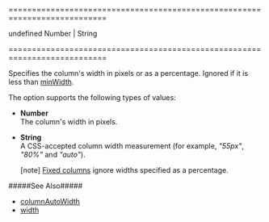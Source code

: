 ===========================================================================
<!--default-->undefined<!--/default-->
<!--type-->Number | String<!--/type-->
===========================================================================

<!--shortDescription-->
Specifies the column's width in pixels or as a percentage. Ignored if it is less than [minWidth]({basewidgetpath}/Configuration/columns/#minWidth).
<!--/shortDescription-->

<!--fullDescription-->
The option supports the following types of values:

 - **Number**  
    The column's width in pixels.
 - **String**  
    A CSS-accepted column width measurement (for example, *"55px"*, *"80%"* and *"auto"*).     
    
    [note] [Fixed columns](/Documentation/Guide/Widgets/{WidgetName}/Columns/Column_Fixing/) ignore widths specified as a percentage.

#####See Also#####
- [columnAutoWidth]({basewidgetpath}/Configuration/#columnAutoWidth)
- [width]({basewidgetpath}/Configuration/#width)
<!--/fullDescription-->